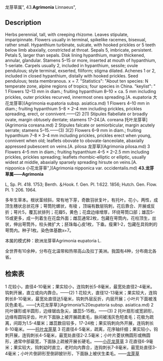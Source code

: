 龙芽草属",
43.**Agrimonia** Linnaeus",

## Description
Herbs perennial, tall, with creeping rhizome. Leaves stipulate, imparipinnate. Flowers usually in terminal, spikelike racemes, bisexual, rather small. Hypanthium turbinate, sulcate, with hooked prickles or 5 teeth below limb abaxially, constricted at throat. Sepals 5, imbricate, persistent. Petals 5, larger than sepals. Disk lining hypanthium, margin thickened, annular, glandular. Stamens 5–15 or more, inserted at mouth of hypanthium, 1-seriate. Carpels usually 2, included in hypanthium, sessile; ovule pendulous; style terminal, exserted, filiform; stigma dilated. Achenes 1 or 2, included in closed hypanthium, distally with hooked prickles. Seed pendulous; testa membranous. x = 7.
  "Statistics": "About ten species: N temperate zone, alpine regions of tropics; four species in China.
  "keylist": "
1 Flowers 12–13 mm in diam.; fruiting hypanthium 8–10 × ca. 5 mm including prickles, outer prickles recurved, innermost ones spreading.[A. eupatoria 大花龙芽草](Agrimonia eupatoria subsp. asiatica.md)
1 Flowers 4–10 mm in diam.; fruiting hypanthium 5–8 × 2–4 mm including prickles, prickles spreading, erect, or connivent.——(2)
2(1) Stipules flabellate or broadly ovate, margin obtusely dentate; stamens 17–24.[A. coreana 托叶龙芽草](Agrimonia coreana.md)
2 Stipules falcate or semiorbicular, margin acutely serrate; stamens 5–15.——(3)
3(2) Flowers 6–9 mm in diam.; fruiting hypanthium 7–8 × 3–4 mm including prickles, prickles erect when  young, connivent when old; leaflets obovate to obovate-lanceolate, abaxially appressed pubescent on  veins.[A. pilosa 龙芽草](Agrimonia pilosa.md)
3 Flowers 4–5 mm in diam.; fruiting hypanthium 4–5 × 2–2.5 mm including prickles, prickles spreading;  leaflets rhombic-elliptic or elliptic, usually widest at middle, abaxially sparsely spreading hirsute on  veins.[A. nipponica 小花龙芽草",](Agrimonia nipponica var. occidentalis.md)
**43.龙芽草属——Agrimonia**

L, Sp. Pl. 418. 1753; Benth. ＆Hook. f. Gen. Pl. 1:622. 1856; Hutch. Gen. Flow. Pl. 1: 206. 1964.

多年生草本。根状茎倾斜，常有地下芽，奇数羽状复叶，有托叶。花小，两性，成顶生穗状总状花序；萼筒陀螺状，有稜 ，顶端有数层钩刺，花后靠合、开展或反折；萼片5，覆瓦状排列；花瓣5，黄色；花盘边缘增厚，环绕萼筒口部；雄蕊5-15或更多，成一列着生在花盘外面；雌蕊通常2枚，包藏在萼筒内，花柱顶生，丝状，伸出萼筒外，柱头微扩大；胚珠每心皮1枚，下垂。瘦果1-2，包藏在具钩刺的萼筒内。种子1枚。染色体基数x=7。

本属的模式种：欧洲龙芽草Agrimonia eupatoria L.

全世界有10余种，分布在北温带和热带高山及拉丁美洲。我国有4种，分布南北各省。

## 检索表

1 花较小，直径4-10毫米；果实较小，连钩刺长5-8毫米，最宽处直径2-4毫米。钩刺开展，直立或向内靠合。——(2)
1 花较大，直径12-13毫米；果实较大，连钩刺长8-10毫米，最宽处直径达5毫米，钩刺外层反折，内层开展；小叶片下面被浅灰色柔毛。——[大花龙芽草](Agrimonia%20eupatoria subsp. asiatica.md)
2 托叶镰形或半圆形，边缘锯齿急尖，雄蕊5-15枚。——(3)
2 托叶扇形或宽卵形，边缘有圆钝牙齿，叶片下面脉上被开展疏柔毛，脉间被浅灰色短柔毛；花极为疏离，间距为1.5-4厘米；雄蕊数目较多，17-24枚；果实钩刺向外开展，连钩刺长8-10毫米。——[托叶龙芽草](Agrimonia%20coreana.md)
3 花直径4-5毫米，疏离，花序轴纤细；果实较小，钩刺开展，连钩刺长4-5毫米，最宽处直径2-2.5毫米；小叶片菱状椭圆形或椭圆形，通常中部最宽，下面脉上疏被开展长硬毛。——[小花龙芽草](Agrimonia%20nipponica.md)
3 花直径6-9毫米；果实较大，钩刺幼时直立，老时向内靠合，连钩刺长7-8毫米，最宽处直径3-4毫米；小叶片倒卵形至倒卵披针形，下面脉上被伏生柔毛。——[龙芽草](Agrimonia%20pilosa.md)
